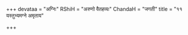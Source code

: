 +++
devataa = "अग्निः"
RShiH = "अरुणो वैतहव्यः"
ChandaH = "जगती"
title = "११ यस्तुभ्यमग्ने अमृताय"

+++

